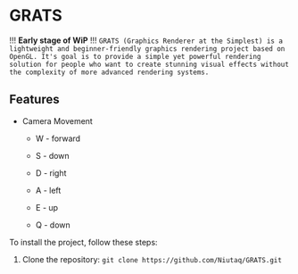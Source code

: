 # GRATS
!!! **Early stage of WiP** !!! 
```GRATS (Graphics Renderer at the Simplest) is a lightweight and beginner-friendly graphics rendering project based on OpenGL. It's goal is to provide a simple yet powerful rendering solution for people who want to create stunning visual effects without the complexity of more advanced rendering systems.```

## Features

- Camera Movement 
  
  - W - forward 
  - S - down
  - D - right
  - A - left
  
  - E - up
  - Q - down


To install the project, follow these steps:

1. Clone the repository: `git clone https://github.com/Niutaq/GRATS.git`
